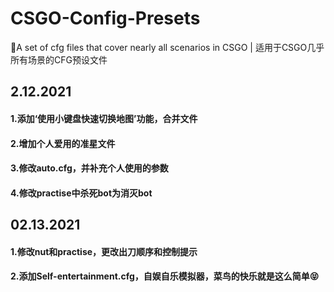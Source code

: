 # CSGO-Config-Presets
:tada:​A set of cfg files that cover nearly all scenarios in CSGO  |  适用于CSGO几乎所有场景的CFG预设文件
## 2.12.2021
#### 1.添加‘使用小键盘快速切换地图’功能，合并文件
#### 2.增加个人爱用的准星文件
#### 3.修改auto.cfg，并补充个人使用的参数
#### 4.修改practise中杀死bot为消灭bot
## 02.13.2021
#### 1.修改nut和practise，更改出刀顺序和控制提示 
#### 2.添加Self-entertainment.cfg，自娱自乐模拟器，菜鸟的快乐就是这么简单😝
